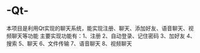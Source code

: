 # -Qt-
本项目是利用Qt实现的聊天系统，能实现注册、聊天、添加好友、语音聊天、视频聊天等功能
主要实现功能有：1、注册
               2、自动登录、记住密码
               3、加好友
               4、搜索
               5、聊天
               6、文件传输
               7、语音聊天
               8、视频聊天
               
